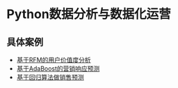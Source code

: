 # Python数据分析与数据化运营
## 具体案例
- [基于RFM的用户价值度分析](基于RFM的用户价值度分析)
- [基于AdaBoost的营销响应预测](基于AdaBoost的营销响应预测)
- [基于回归算法做销售预测](基于回归算法做销售预测)
